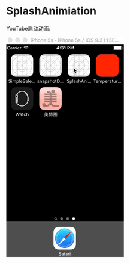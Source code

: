 # SplashAnimiation
YouTube启动动画:

  ![img](https://github.com/xidanyeweiyang/SplashAnimiation/blob/master/SplashAnimiationDemo-master/snapshotGif.gif)

